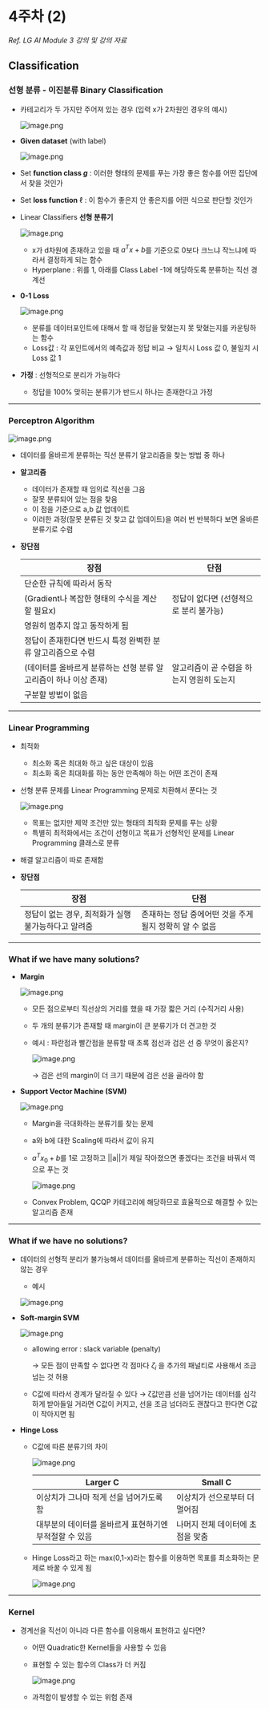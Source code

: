 # 4주차 (2)

*Ref. LG AI Module 3 강의 및 강의 자료*

## Classification

### 선형 분류 - 이진분류 Binary Classification

- 카테고리가 두 가지만 주어져 있는 경우 (입력 x가 2차원인 경우의 예시)
    
    ![image.png](image.png)
    

- **Given dataset** (with label)
    
    ![image.png](image%201.png)
    
- Set **function class *g*** : 이러한 형태의 문제를 푸는 가장 좋은 함수를 어떤 집단에서 찾을 것인가
- Set **loss function** ℓ : 이 함수가 좋은지 안 좋은지를 어떤 식으로 판단할 것인가
- Linear Classifiers **선형 분류기**
    
    ![image.png](image%202.png)
    
    - x가 d차원에 존재하고 있을 때 $a^Tx+b$를 기준으로 0보다 크느냐 작느냐에 따라서 결정하게 되는 함수
    - Hyperplane : 위를 1, 아래를 Class Label -1에 해당하도록 분류하는 직선 경계선
- **0-1 Loss**
    
    ![image.png](image%203.png)
    
    - 분류를 데이터포인트에 대해서 할 때 정답을 맞혔는지 못 맞혔는지를 카운팅하는 함수
    - Loss값 : 각 포인트에서의 예측값과 정답 비교 → 일치시 Loss 값 0, 불일치 시 Loss 값 1
- **가정** : 선형적으로 분리가 가능하다
    - 정답을 100% 맞히는 분류기가 반드시 하나는 존재한다고 가정

---

### Perceptron Algorithm

![image.png](image%204.png)

- 데이터를 올바르게 분류하는 직선 분류기 알고리즘을 찾는 방법 중 하나
- **알고리즘**
    - 데이터가 존재할 때 임의로 직선을 그음
    - 잘못 분류되어 있는 점을 찾음
    - 이 점을 기준으로 a,b 값 업데이트
    - 이러한 과정(잘못 분류된 것 찾고 값 업데이트)을 여러 번 반복하다 보면 올바른 분류기로 수렴
    
- **장단점**
    
    
    | 장점 | 단점 |
    | --- | --- |
    | 단순한 규칙에 따라서 동작
    (Gradient나 복잡한 형태의 수식을 계산할 필요x) | 정답이 없다면 (선형적으로 분리 불가능)
    영원히 멈추지 않고 동작하게 됨 |
    | 정답이 존재한다면 반드시 특정 완벽한 분류 알고리즘으로 수렴
    (데이터를 올바르게 분류하는 선형 분류 알고리즘이 하나 이상 존재) | 알고리즘이 곧 수렴을 하는지 영원히 도는지
    구분할 방법이 없음 |

---

### Linear Programming

- 최적화
    - 최소화 혹은 최대화 하고 싶은 대상이 있음
    - 최소화 혹은 최대화를 하는 동안 만족해야 하는 어떤 조건이 존재
    
- 선형 분류 문제를 Linear Programming 문제로 치환해서 푼다는 것
    
    ![image.png](image%205.png)
    
    - 목표는 없지만 제약 조건만 있는 형태의 최적화 문제를 푸는 상황
    - 특별히 최적화에서는 조건이 선형이고 목표가 선형적인 문제를 Linear Programming 클래스로 분류
    
- 해결 알고리즘이 따로 존재함

- **장단점**
    
    
    | 장점 | 단점 |
    | --- | --- |
    | 정답이 없는 경우, 최적화가 실행 불가능하다고 알려줌 | 존재하는 정답 중에어떤 것을 주게 될지 정확히 알 수 없음 |

---

### What if we have many solutions?

- **Margin**
    
    ![image.png](image%206.png)
    
    - 모든 점으로부터 직선상의 거리를 했을 때 가장 짧은 거리 (수직거리 사용)
    - 두 개의 분류기가 존재할 때 margin이 큰 분류기가 더 견고한 것
    - 예시 : 파란점과 빨간점을 분류할 때 초록 점선과 검은 선 중 무엇이 옳은지?
        
        ![image.png](image%207.png)
        
        → 검은 선의 margin이 더 크기 때문에 검은 선을 골라야 함
        
    
- **Support Vector Machine (SVM)**
    
    ![image.png](image%208.png)
    
    - Margin을 극대화하는 분류기를 찾는 문제
    - a와 b에 대한 Scaling에 따라서 값이 유지
    - $a^Tx_0+b$를 1로 고정하고 ||a||가 제일 작아졌으면 좋겠다는 조건을 바꿔서 역으로 푸는 것
        
        ![image.png](image%206.png)
        
    - Convex Problem, QCQP 카테고리에 해당하므로 효율적으로 해결할 수 있는 알고리즘 존재
    

---

### What if we have no solutions?

- 데이터의 선형적 분리가 불가능해서 데이터를 올바르게 분류하는 직선이 존재하지 않는 경우
    - 예시
    
    ![image.png](image%209.png)
    

- **Soft-margin SVM**
    
    ![image.png](image%2010.png)
    
    - allowing error : slack variable (penalty)
        
        → 모든 점이 만족할 수 없다면 각 점마다 $ζ_i$ 을 추가의 패널티로 사용해서 조금 넘는 것 허용
        
    - C값에 따라서 경계가 달라질 수 있다 
    → ζ값만큼 선을 넘어가는 데이터를 심각하게 받아들일 거라면 C값이 커지고, 선을 조금 넘더라도 괜찮다고 한다면 C값이 작아지면 됨

- **Hinge Loss**
    - C값에 따른 분류기의 차이
        
        ![image.png](image%2011.png)
        
        | Larger C | Small C |
        | --- | --- |
        | 이상치가 그나마 적게 선을 넘어가도록 함 | 이상치가 선으로부터 더 멀어짐 |
        | 대부분의 데이터를 올바르게 표현하기엔 부적절할 수 있음 | 나머지 전체 데이터에 초점을 맞춤 |
        
    - Hinge Loss라고 하는 max(0,1-x)라는 함수를 이용하면 목표를 최소화하는 문제로 바꿀 수 있게 됨
        
        ![image.png](image%2012.png)
        

---

### Kernel

- 경계선을 직선이 아니라 다른 함수를 이용해서 표현하고 싶다면?
    - 어떤 Quadratic한 Kernel들을 사용할 수 있음
    - 표현할 수 있는 함수의 Class가 더 커짐
        
        ![image.png](image%2013.png)
        
    - 과적합이 발생할 수 있는 위험 존재